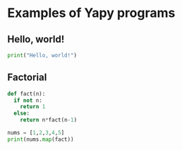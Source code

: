 # Examples of Yapy programs

## Hello, world!
```python
print("Hello, world!")
```

## Factorial
```python
def fact(n):
  if not n:
    return 1
  else:
    return n*fact(n-1)

nums = [1,2,3,4,5]
print(nums.map(fact))
```

